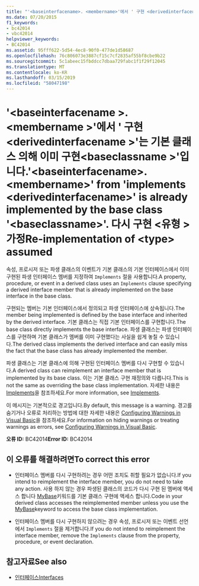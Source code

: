 ```yaml
---
title: "'<baseinterfacename>. <membername>'에서 ' 구현 <derivedinterfacename>'은 이미 구현 된 기본 클래스에 의해'<baseclassname>'. 다시 구현 <type> 가정"
ms.date: 07/20/2015
f1_keywords:
- bc42014
- vbc42014
helpviewer_keywords:
- BC42014
ms.assetid: 95fff622-5d54-4ec8-90f0-477de1d58687
ms.openlocfilehash: 76c806073e3887cf15c7cf2835af55bf8cbe9b22
ms.sourcegitcommit: 5c1abeec15fbddcc7dbaa729fabc1f1f29f12045
ms.translationtype: MT
ms.contentlocale: ko-KR
ms.lasthandoff: 03/15/2019
ms.locfileid: "58047198"
---
```

# <a name="baseinterfacenamemembername-from-implements-derivedinterfacename-is-already-implemented-by-the-base-class-baseclassname-re-implementation-of-type-assumed"></a><span data-ttu-id="fce2c-103">'\<baseinterfacename >. \<membername >'에서 ' 구현 \<derivedinterfacename >'는 기본 클래스 의해 이미 구현\<baseclassname >'입니다.</span><span class="sxs-lookup"><span data-stu-id="fce2c-103">'\<baseinterfacename>.\<membername>' from 'implements \<derivedinterfacename>' is already implemented by the base class '\<baseclassname>'.</span></span> <span data-ttu-id="fce2c-104">다시 구현 \<유형 > 가정</span><span class="sxs-lookup"><span data-stu-id="fce2c-104">Re-implementation of \<type> assumed</span></span>
<span data-ttu-id="fce2c-105">속성, 프로시저 또는 파생 클래스의 이벤트가 기본 클래스의 기본 인터페이스에서 이미 구현된 파생 인터페이스 멤버를 지정하여 `Implements` 절을 사용합니다.</span><span class="sxs-lookup"><span data-stu-id="fce2c-105">A property, procedure, or event in a derived class uses an `Implements` clause specifying a derived interface member that is already implemented on the base interface in the base class.</span></span>  
  
 <span data-ttu-id="fce2c-106">구현되는 멤버는 기본 인터페이스에서 정의되고 파생 인터페이스에 상속됩니다.</span><span class="sxs-lookup"><span data-stu-id="fce2c-106">The member being implemented is defined by the base interface and inherited by the derived interface.</span></span> <span data-ttu-id="fce2c-107">기본 클래스는 직접 기본 인터페이스를 구현합니다.</span><span class="sxs-lookup"><span data-stu-id="fce2c-107">The base class directly implements the base interface.</span></span> <span data-ttu-id="fce2c-108">파생 클래스는 파생 인터페이스를 구현하며 기본 클래스가 멤버를 이미 구현했다는 사실을 쉽게 놓칠 수 있습니다.</span><span class="sxs-lookup"><span data-stu-id="fce2c-108">The derived class implements the derived interface and can easily miss the fact that the base class has already implemented the member.</span></span>  
  
 <span data-ttu-id="fce2c-109">파생 클래스는 기본 클래스에 의해 구현된 인터페이스 멤버를 다시 구현할 수 있습니다.</span><span class="sxs-lookup"><span data-stu-id="fce2c-109">A derived class can reimplement an interface member that is implemented by its base class.</span></span> <span data-ttu-id="fce2c-110">이는 기본 클래스 구현 재정의와 다릅니다.</span><span class="sxs-lookup"><span data-stu-id="fce2c-110">This is not the same as overriding the base class implementation.</span></span> <span data-ttu-id="fce2c-111">자세한 내용은 [Implements](../../visual-basic/language-reference/statements/implements-clause.md)을 참조하세요.</span><span class="sxs-lookup"><span data-stu-id="fce2c-111">For more information, see [Implements](../../visual-basic/language-reference/statements/implements-clause.md).</span></span>  
  
 <span data-ttu-id="fce2c-112">이 메시지는 기본적으로 경고입니다.</span><span class="sxs-lookup"><span data-stu-id="fce2c-112">By default, this message is a warning.</span></span> <span data-ttu-id="fce2c-113">경고를 숨기거나 오류로 처리하는 방법에 대한 자세한 내용은 [Configuring Warnings in Visual Basic](/visualstudio/ide/configuring-warnings-in-visual-basic)을 참조하세요.</span><span class="sxs-lookup"><span data-stu-id="fce2c-113">For information on hiding warnings or treating warnings as errors, see [Configuring Warnings in Visual Basic](/visualstudio/ide/configuring-warnings-in-visual-basic).</span></span>  
  
 <span data-ttu-id="fce2c-114">**오류 ID:** BC42014</span><span class="sxs-lookup"><span data-stu-id="fce2c-114">**Error ID:** BC42014</span></span>  
  
## <a name="to-correct-this-error"></a><span data-ttu-id="fce2c-115">이 오류를 해결하려면</span><span class="sxs-lookup"><span data-stu-id="fce2c-115">To correct this error</span></span>  
  
-   <span data-ttu-id="fce2c-116">인터페이스 멤버를 다시 구현하려는 경우 어떤 조치도 취할 필요가 없습니다.</span><span class="sxs-lookup"><span data-stu-id="fce2c-116">If you intend to reimplement the interface member, you do not need to take any action.</span></span> <span data-ttu-id="fce2c-117">사용 하지 않는 경우 파생된 클래스의 코드가 다시 구현 된 멤버에 액세스 합니다 [MyBase](~/docs/visual-basic/programming-guide/program-structure/me-my-mybase-and-myclass.md#mybase)키워드를 기본 클래스 구현에 액세스 합니다.</span><span class="sxs-lookup"><span data-stu-id="fce2c-117">Code in your derived class accesses the reimplemented member unless you use the [MyBase](~/docs/visual-basic/programming-guide/program-structure/me-my-mybase-and-myclass.md#mybase)keyword to access the base class implementation.</span></span>  
  
-   <span data-ttu-id="fce2c-118">인터페이스 멤버를 다시 구현하지 않으려는 경우 속성, 프로시저 또는 이벤트 선언에서 `Implements` 절을 제거합니다.</span><span class="sxs-lookup"><span data-stu-id="fce2c-118">If you do not intend to reimplement the interface member, remove the `Implements` clause from the property, procedure, or event declaration.</span></span>  
  
## <a name="see-also"></a><span data-ttu-id="fce2c-119">참고자료</span><span class="sxs-lookup"><span data-stu-id="fce2c-119">See also</span></span>

- [<span data-ttu-id="fce2c-120">인터페이스</span><span class="sxs-lookup"><span data-stu-id="fce2c-120">Interfaces</span></span>](../../visual-basic/programming-guide/language-features/interfaces/index.md)
